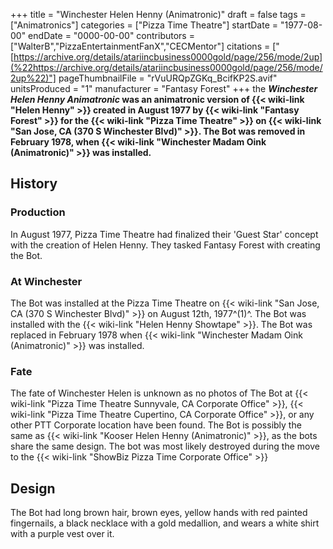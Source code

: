 +++
title = "Winchester Helen Henny (Animatronic)"
draft = false
tags = ["Animatronics"]
categories = ["Pizza Time Theatre"]
startDate = "1977-08-00"
endDate = "0000-00-00"
contributors = ["WalterB","PizzaEntertainmentFanX","CECMentor"]
citations = ["[https://archive.org/details/atariincbusiness0000gold/page/256/mode/2up](%22https://archive.org/details/atariincbusiness0000gold/page/256/mode/2up%22)"]
pageThumbnailFile = "rVuURQpZGKq_BcifKP2S.avif"
unitsProduced = "1"
manufacturer = "Fantasy Forest"
+++
the ***Winchester Helen Henny Animatronic* was an animatronic version of {{< wiki-link "Helen Henny" >}} created in August 1977 by {{< wiki-link "Fantasy Forest" >}} for the {{< wiki-link "Pizza Time Theatre" >}} on {{< wiki-link "San Jose, CA (370 S Winchester Blvd)" >}}. The Bot was removed in February 1978, when {{< wiki-link "Winchester Madam Oink (Animatronic)" >}} was installed.**

## History

### Production

In August 1977, Pizza Time Theatre had finalized their 'Guest Star' concept with the creation of Helen Henny. They tasked Fantasy Forest with creating the Bot.

### At Winchester

The Bot was installed at the Pizza Time Theatre on {{< wiki-link "San Jose, CA (370 S Winchester Blvd)" >}} on August 12th, 1977^(1)^. The Bot was installed with the {{< wiki-link "Helen Henny Showtape" >}}. The Bot was replaced in February 1978 when {{< wiki-link "Winchester Madam Oink (Animatronic)" >}} was installed.

### Fate

The fate of Winchester Helen is unknown as no photos of The Bot at {{< wiki-link "Pizza Time Theatre Sunnyvale, CA Corporate Office" >}}, {{< wiki-link "Pizza Time Theatre Cupertino, CA Corporate Office" >}}, or any other PTT Corporate location have been found. The Bot is possibly the same as {{< wiki-link "Kooser Helen Henny (Animatronic)" >}}, as the bots share the same design. The bot was most likely destroyed during the move to the {{< wiki-link "ShowBiz Pizza Time Corporate Office" >}}

## Design

The Bot had long brown hair, brown eyes, yellow hands with red painted fingernails, a black necklace with a gold medallion, and wears a white shirt with a purple vest over it.
